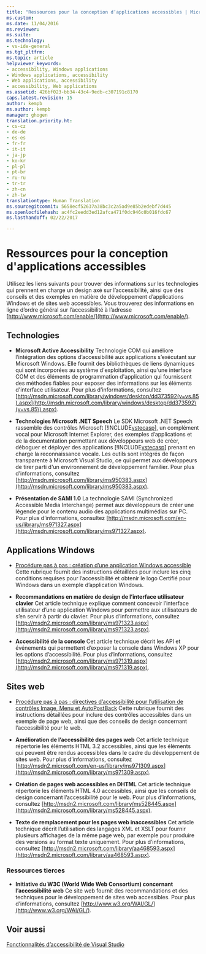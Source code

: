 ```yaml
---
title: "Ressources pour la conception d’applications accessibles | Microsoft Docs"
ms.custom: 
ms.date: 11/04/2016
ms.reviewer: 
ms.suite: 
ms.technology:
- vs-ide-general
ms.tgt_pltfrm: 
ms.topic: article
helpviewer_keywords:
- accessibility, Windows applications
- Windows applications, accessibility
- Web applications, accessibility
- accessibility, Web applications
ms.assetid: 426bf023-bb34-43c4-9edb-c307191c8170
caps.latest.revision: 15
author: kempb
ms.author: kempb
manager: ghogen
translation.priority.ht:
- cs-cz
- de-de
- es-es
- fr-fr
- it-it
- ja-jp
- ko-kr
- pl-pl
- pt-br
- ru-ru
- tr-tr
- zh-cn
- zh-tw
translationtype: Human Translation
ms.sourcegitcommit: 5658ecf52637a38bc3c2a5ad9e85b2edebf7d445
ms.openlocfilehash: ac4fc2eedd3ed12afca471f0dc946c0b016fdc67
ms.lasthandoff: 02/22/2017

---
```

# <a name="resources-for-designing-accessible-applications"></a>Ressources pour la conception d'applications accessibles
Utilisez les liens suivants pour trouver des informations sur les technologies qui prennent en charge un design axé sur l’accessibilité, ainsi que des conseils et des exemples en matière de développement d’applications Windows et de sites web accessibles. Vous trouverez des informations en ligne d’ordre général sur l’accessibilité à l’adresse [http://www.microsoft.com/enable/](http://www.microsoft.com/enable/).  
  
## <a name="technologies"></a>Technologies  
  
-   **Microsoft Active Accessibility** Technologie COM qui améliore l’intégration des options d’accessibilité aux applications s’exécutant sur Microsoft Windows. Elle fournit des bibliothèques de liens dynamiques qui sont incorporées au système d'exploitation, ainsi qu'une interface COM et des éléments de programmation d'application qui fournissent des méthodes fiables pour exposer des informations sur les éléments d'interface utilisateur. Pour plus d’informations, consultez [http://msdn.microsoft.com/library/windows/desktop/dd373592(v=vs.85).aspx](http://msdn.microsoft.com/library/windows/desktop/dd373592\(v=vs.85\).aspx).  
  
-   **Technologies Microsoft .NET Speech** Le SDK Microsoft .NET Speech rassemble des contrôles Microsoft [!INCLUDE[vstecasp](../../code-quality/includes/vstecasp_md.md)], un complément vocal pour Microsoft Internet Explorer, des exemples d’applications et de la documentation permettant aux développeurs web de créer, déboguer et déployer des applications [!INCLUDE[vstecasp](../../code-quality/includes/vstecasp_md.md)] prenant en charge la reconnaissance vocale. Les outils sont intégrés de façon transparente à Microsoft Visual Studio, ce qui permet aux développeurs de tirer parti d'un environnement de développement familier. Pour plus d’informations, consultez [http://msdn.microsoft.com/library/ms950383.aspx](http://msdn.microsoft.com/library/ms950383.aspx).  
  
-   **Présentation de SAMI 1.0** La technologie SAMI (Synchronized Accessible Media Interchange) permet aux développeurs de créer une légende pour le contenu audio des applications multimédias sur PC. Pour plus d’informations, consultez [http://msdn.microsoft.com/en-us/library/ms971327.aspx](http://msdn.microsoft.com/library/ms971327.aspx).  
  
## <a name="windows-applications"></a>Applications Windows  
  
-   [Procédure pas à pas : création d’une application Windows accessible](http://msdn.microsoft.com/Library/654c7f2f-1586-480b-9f12-9d9b8f5cc32b) Cette rubrique fournit des instructions détaillées pour inclure les cinq conditions requises pour l’accessibilité et obtenir le logo Certifié pour Windows dans un exemple d’application Windows.  
  
-   **Recommandations en matière de design de l’interface utilisateur clavier** Cet article technique explique comment concevoir l’interface utilisateur d’une application Windows pour permettre aux utilisateurs de s’en servir à partir du clavier. Pour plus d’informations, consultez [http://msdn2.microsoft.com/library/ms971323.aspx](http://msdn2.microsoft.com/library/ms971323.aspx).  
  
-   **Accessibilité de la console** Cet article technique décrit les API et événements qui permettent d’exposer la console dans Windows XP pour les options d’accessibilité. Pour plus d’informations, consultez [http://msdn2.microsoft.com/library/ms971319.aspx](http://msdn2.microsoft.com/library/ms971319.aspx).  
  
## <a name="web-sites"></a>Sites web  
  
-   [Procédure pas à pas : directives d’accessibilité pour l’utilisation de contrôles Image, Menu et AutoPostBack](http://msdn.microsoft.com/Library/ff7b5021-48b3-46bf-921f-9fe1e0e32202) Cette rubrique fournit des instructions détaillées pour inclure des contrôles accessibles dans un exemple de page web, ainsi que des conseils de design concernant l’accessibilité pour le web.  
  
-   **Amélioration de l’accessibilité des pages web** Cet article technique répertorie les éléments HTML 3.2 accessibles, ainsi que les éléments qui peuvent être rendus accessibles dans le cadre du développement de sites web. Pour plus d’informations, consultez [http://msdn2.microsoft.com/en-us/library/ms971309.aspx](http://msdn2.microsoft.com/library/ms971309.aspx).  
  
-   **Création de pages web accessibles en DHTML** Cet article technique répertorie les éléments HTML 4.0 accessibles, ainsi que les conseils de design concernant l’accessibilité pour le web. Pour plus d’informations, consultez [http://msdn2.microsoft.com/library/ms528445.aspx](http://msdn2.microsoft.com/library/ms528445.aspx).  
  
-   **Texte de remplacement pour les pages web inaccessibles** Cet article technique décrit l’utilisation des langages XML et XSLT pour fournir plusieurs affichages de la même page web, par exemple pour produire des versions au format texte uniquement. Pour plus d’informations, consultez [http://msdn2.microsoft.com/library/aa468593.aspx](http://msdn2.microsoft.com/library/aa468593.aspx).  
  
### <a name="third-party-resources"></a>Ressources tierces  
  
-   **Initiative du W3C (World Wide Web Consortium) concernant l’accessibilité web** Ce site web fournit des recommandations et des techniques pour le développement de sites web accessibles. Pour plus d’informations, consultez [http://www.w3.org/WAI/GL/](http://www.w3.org/WAI/GL/).  
  
## <a name="see-also"></a>Voir aussi  
 [Fonctionnalités d’accessibilité de Visual Studio](../../ide/reference/accessibility-features-of-visual-studio.md)
